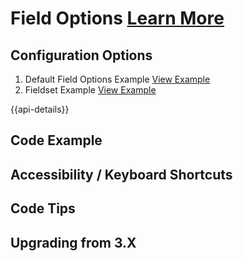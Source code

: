 
# Field Options  [Learn More](#)

## Configuration Options

1. Default Field Options Example [View Example]( ../components/field-options/example-index)
2. Fieldset Example [View Example]( ../components/field-options/example-fieldset)

{{api-details}}

## Code Example

## Accessibility / Keyboard Shortcuts

## Code Tips

## Upgrading from 3.X
